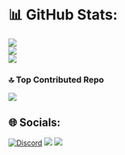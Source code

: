 # 📊 GitHub Stats:
![](https://github-readme-stats.vercel.app/api?username=yar2000T&theme=dark&hide_border=false&include_all_commits=false&count_private=false)<br/>
![](https://github-readme-streak-stats.herokuapp.com/?user=yar2000T&theme=dark&hide_border=false)<br/>
![](https://github-readme-stats.vercel.app/api/top-langs/?username=yar2000T&theme=dark&hide_border=false&include_all_commits=false&count_private=false&layout=compact)

### 🔝 Top Contributed Repo
![](https://github-contributor-stats.vercel.app/api?username=yar2000T&limit=5&theme=dark&combine_all_yearly_contributions=true)

## 🌐 Socials:
[![Discord](https://img.shields.io/badge/Discord-%237289DA.svg?logo=discord&logoColor=white)](https://discord.gg/https://discordapp.com/users/1268477765330538550)
[![](https://visitcount.itsvg.in/api?id=yar2000T&icon=0&color=0)](https://visitcount.itsvg.in)
![](https://komarev.com/ghpvc/?username=yar2000T&color=blue)

